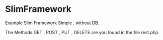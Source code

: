 SlimFramework
=============

Example Slim Framework Simple , without DB.

The Methods GET , POST , PUT , DELETE are you found in the file rest.php
